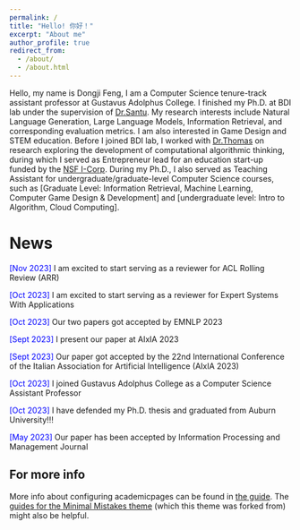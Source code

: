 ```yaml
---
permalink: /
title: "Hello! 你好！"
excerpt: "About me"
author_profile: true
redirect_from: 
  - /about/
  - /about.html
---
```


Hello, my name is Dongji Feng, I am a Computer Science tenure-track assistant professor at Gustavus Adolphus College. I finished my Ph.D. at BDI lab under the supervision of [Dr.Santu](https://karmake2.github.io/). My research interests include Natural Language Generation, Large Language Models, Information Retrieval, and corresponding evaluation metrics. I am also interested in Game Design and STEM education. 
Before I joined BDI lab, I worked with [Dr.Thomas](https://eng.auburn.edu/directory/jnt0020) on research exploring the development of computational algorithmic thinking, during which I served as Entrepreneur lead for an education start-up funded by the [NSF I-Corp](https://new.nsf.gov/funding/initiatives/i-corps).
During my Ph.D., I also served as Teaching Assistant for undergraduate/graduate-level Computer Science courses, such as [Graduate Level: Information Retrieval, Machine Learning, Computer Game Design & Development] and [undergraduate level: Intro to Algorithm, Cloud Computing]. 




News
======
 <span style="color:blue;">[Nov 2023] </span> I am excited to start serving as a reviewer for  ACL Rolling Review (ARR) 

 <span style="color:blue;">[Oct 2023] </span> I am excited to start serving as a reviewer for Expert Systems With Applications

 <span style="color:blue;">[Oct 2023] </span> Our two papers got accepted by EMNLP 2023

 <span style="color:blue;">[Sept 2023] </span> I present our paper at AIxIA 2023

 <span style="color:blue;">[Sept 2023] </span> Our paper got accepted by the 22nd International Conference of the Italian Association for Artificial Intelligence (AIxIA 2023)

 <span style="color:blue;">[Oct 2023] </span> I joined Gustavus Adolphus College as a Computer Science Assistant Professor

 <span style="color:blue;">[Oct 2023] </span> I have defended my Ph.D. thesis and graduated from Auburn University!!!

 <span style="color:blue;">[May 2023] </span> Our paper has been accepted by Information Processing and Management Journal 


For more info
------
More info about configuring academicpages can be found in [the guide](https://academicpages.github.io/markdown/). The [guides for the Minimal Mistakes theme](https://mmistakes.github.io/minimal-mistakes/docs/configuration/) (which this theme was forked from) might also be helpful.
